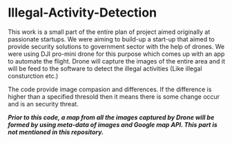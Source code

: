 # Illegal-Activity-Detection

This work is a small part of the entire plan of project aimed originally at passionate startups. We were aiming to build-up a start-up that aimed to provide security solutions to government sector with the help of drones. We were using DJI pro-mini drone for this purpose which comes up with an app to automate the flight. Drone will capture the images of the entire area and it will be feed to the software to detect the illegal activities (Like illegal consturction etc.)

The code provide image compasion and differences. If the difference is higher than a specified thresold then it means there is some change occur and is an security threat.

<b><i>Prior to this code, a map from all the images captured by Drone will be formed by using meta-data of images and Google map API. This part is not mentioned in this repository.</i></b>


